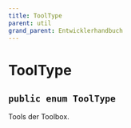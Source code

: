 ```yaml
---
title: ToolType
parent: util
grand_parent: Entwicklerhandbuch
---
```


# ToolType


## `public enum ToolType`

Tools der Toolbox.
